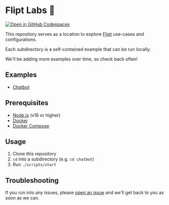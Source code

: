 # Flipt Labs 🧪

[![Open in GitHub Codespaces](https://github.com/codespaces/badge.svg)](https://codespaces.new/flipt-io/labs?skip_quickstart=true)

This repository serves as a location to explore [Flipt](https://www.flipt.io) use-cases and configurations.

Each subdirectory is a self-contained example that can be run locally.

We'll be adding more examples over time, so check back often!

## Examples

- [Chatbot](./chatbot/README.md)

## Prerequisites

- [Node.js](https://nodejs.org/en/download/) (v16 or higher)
- [Docker](https://docs.docker.com/get-docker/)
- [Docker Compose](https://docs.docker.com/compose/install/)

## Usage

1. Clone this repository
1. `cd` into a subdirectory (e.g. `cd chatbot`)
1. Run `./scripts/start`

## Troubleshooting

If you run into any issues, please [open an issue](https://github.com/flipt-io/labs/issues/new) and we'll get back to you as soon as we can.
